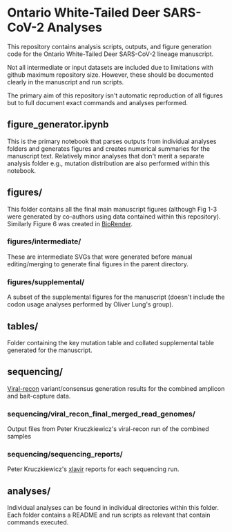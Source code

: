 # Ontario White-Tailed Deer SARS-CoV-2 Analyses

This repository contains analysis scripts, outputs, and figure generation code
for the Ontario White-Tailed Deer SARS-CoV-2 lineage manuscript.

Not all intermediate or input datasets are included due to limitations with
github maximum repository size. However, these should be documented clearly in 
the manuscript and run scripts.  

The primary aim of this repository isn't automatic reproduction of all figures but to full document exact commands and analyses performed.

## figure\_generator.ipynb
This is the primary notebook that parses outputs from individual analyses folders and generates figures and creates numerical summaries for the manuscript text. 
Relatively minor analyses that don't merit a separate analysis folder e.g., mutation distribution are also performed within this notebook.

## figures/
This folder contains all the final main manuscript figures (although Fig 1-3 were generated by co-authors using data contained within this repository). Similarly Figure 6 was created in [BioRender](https://biorender.com/).

### figures/intermediate/
These are intermediate SVGs that were generated before manual editing/merging to generate final figures in the parent directory. 

### figures/supplemental/
A subset of the supplemental figures for the manuscript (doesn't include the codon usage analyses performed by Oliver Lung's group).

## tables/
Folder containing the key mutation table and collated supplemental table generated for the manuscript.

## sequencing/
[Viral-recon](https://github.com/nf-core/viral-recon) variant/consensus generation results for the combined amplicon and bait-capture data.

### sequencing/viral\_recon\_final\_merged\_read\_genomes/
Output files from Peter Kruczkiewicz's viral-recon run of the combined samples

### sequencing/sequencing\_reports/
Peter Kruczkiewicz's [xlavir](https://github.com/CFIA-NCFAD/xlavir) reports for each sequencing run.

## analyses/
Individual analyses can be found in individual directories within this folder.
Each folder contains a README and run scripts as relevant that contain commands executed.

